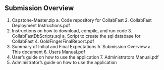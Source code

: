 ## Submission Overview 
1. Capstone-Master.zip 
a. Code repository for CollabFast 2. CollabFast Deployment Instructions.pdf 
1. Instructions on how to download, compile, and run code 3. CollabFastDbScripts.sql 
a. Script to create the sql database for CollabFast 4. GoldFingerFinalReport.pdf 
1. Summary of Initial and Final Expectations 5. Submission Overview 
a. This document 6. Users Manual.pdf 
1. User’s guide on how to use the application 7. Administrators Manual.pdf 
1. Administrator’s guide on how to use the application 

